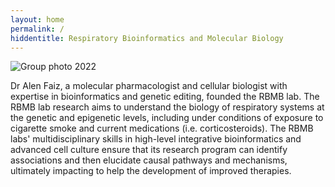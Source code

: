 ```yaml
---
layout: home
permalink: /
hiddentitle: Respiratory Bioinformatics and Molecular Biology
---
```


![Group photo 2022](assets/img/people/lab-photo-2024.png)

Dr Alen Faiz, a molecular pharmacologist and cellular biologist with expertise in bioinformatics and genetic editing, founded the RBMB lab. The RBMB lab research aims to understand the biology of respiratory systems at the genetic and epigenetic levels, including under conditions of exposure to cigarette smoke and current medications (i.e. corticosteroids). The RBMB labs' multidisciplinary skills in high-level integrative bioinformatics and advanced cell culture ensure that its research program can identify associations and then elucidate causal pathways and mechanisms, ultimately impacting to help the development of improved therapies.
